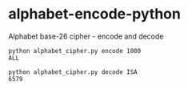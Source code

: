 # alphabet-encode-python
Alphabet base-26 cipher - encode and decode 

```
python alphabet_cipher.py encode 1000
ALL

python alphabet_cipher.py decode ISA
6579
```
